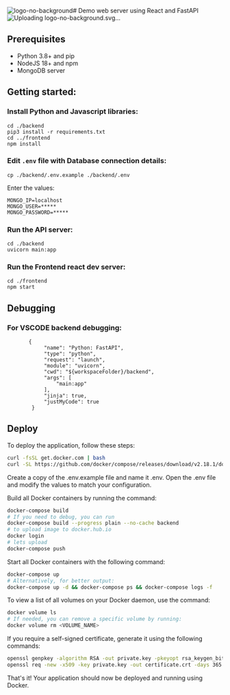 ![logo-no-background](https://github.com/hozohar1/workshop-react-web.iml/assets/116975069/dd0916d3-0917-4700-b9d9-a6b9efdfde20)# Demo web server using React and FastAPI
![Uploading <svg xmlns="http://www.w3.org/2000/svg" version="1.1" xmlns:xlink="http://www.w3.org/1999/xlink" xmlns:svgjs="http://svgjs.dev/svgjs" width="1000" height="1125" viewBox="0 0 1000 1125"><g transform="matrix(1,0,0,1,0,0)"><svg viewBox="0 0 320 360" data-background-color="#ffffff" preserveAspectRatio="xMidYMid meet" height="1125" width="1000" xmlns="http://www.w3.org/2000/svg" xmlns:xlink="http://www.w3.org/1999/xlink"><g id="tight-bounds" transform="matrix(1,0,0,1,0,0)"><svg viewBox="0 0 320 360" height="360" width="320"><mask id="8623cc6a-34a3-4f26-99d2-bf8f5d95d5be"><g id="SvgjsG2791"><svg viewBox="0 0 320 360" height="360" width="320"><g><svg></svg></g><g><svg viewBox="0 0 320 360" height="360" width="320"><g><path xmlns="http://www.w3.org/2000/svg" d="M320 187.111c0-45.764-20.238-86.866-52.203-114.908-28.043-31.964-69.145-52.203-114.908-52.203-84.302 0-152.889 68.587-152.889 152.889 0 45.753 20.231 86.848 52.185 114.891 28.043 31.975 69.152 52.22 114.926 52.22 0.299 0 0.59-0.021 0.889-0.021 0.299 0 0.59 0.021 0.889 0.021 83.456 0 151.111-67.655 151.111-151.111 0-0.299-0.021-0.59-0.021-0.889 0-0.299 0.021-0.59 0.021-0.889zM59.833 263.097c-15.093-21.255-24.071-47.143-24.256-75.097 0.48-72.928 59.492-131.943 132.423-132.423 27.954 0.185 53.845 9.163 75.097 24.256 24.366 23.627 39.57 56.64 39.57 93.056 0 71.559-58.219 129.778-129.778 129.778-36.416 0-69.429-15.204-93.056-39.57zM3.556 172.889c0-82.343 66.99-149.333 149.333-149.333 35.051 0 67.292 12.167 92.8 32.462-22.98-13.824-49.863-21.796-78.578-21.796-84.302 0-152.889 68.587-152.889 152.889 0 28.708 7.968 55.584 21.785 78.56-20.288-25.5-32.452-57.739-32.451-92.782zM167.111 318.667c-35.84 0-68.363-14.418-92.107-37.743 21.952 15.89 48.864 25.298 77.885 25.298 73.522 0 133.333-59.812 133.333-133.333 0-29.02-9.408-55.932-25.298-77.885 23.324 23.744 37.742 56.267 37.743 92.107 0 72.54-59.015 131.556-131.556 131.556z" fill="white" fill-rule="nonzero" stroke="none" stroke-width="1" stroke-linecap="butt" stroke-linejoin="miter" stroke-miterlimit="10" stroke-dasharray="" stroke-dashoffset="0" font-family="none" font-weight="none" font-size="none" text-anchor="none" style="mix-blend-mode: normal"></path></g><g transform="matrix(1,0,0,1,77.51065859309824,99)"><svg viewBox="0 0 164.97868281380352 162" height="162" width="164.97868281380352"><g><svg viewBox="0 0 164.97868281380352 162" height="162" width="164.97868281380352"><g><svg viewBox="0 0 192 188.53344850076337" height="162" width="164.97868281380352"><g transform="matrix(1,0,0,1,0,116.52123476030535)"><svg viewBox="0 0 192 72.01221374045801" height="72.01221374045801" width="192"><g id="SvgjsG2790"><svg viewBox="0 0 192 72.01221374045801" height="72.01221374045801" width="192" id="SvgjsSvg2789"><g><svg viewBox="0 0 192 72.01221374045801" height="72.01221374045801" width="192"><g transform="matrix(1,0,0,1,0,0)"><svg width="192" viewBox="4.150000095367432 -36.54999923706055 98.23999786376953 36.849998474121094" height="72.01221374045801" data-palette-color="url(#71d468d9-8dc7-4558-bb7b-621ce31f5d16)"></svg></g></svg></g></svg></g></svg></g><g transform="matrix(1,0,0,1,40.11259011754183,0)"><svg viewBox="0 0 111.77481976491634 99.52087938931298" height="99.52087938931298" width="111.77481976491634"><g><svg xmlns="http://www.w3.org/2000/svg" xmlns:xlink="http://www.w3.org/1999/xlink" version="1.1" x="0" y="0" viewBox="8.772000312805176 11.081902503967285 83.64291381835938 74.47309112548828" enable-background="new 0 0 100 100" xml:space="preserve" height="99.52087938931298" width="111.77481976491634" class="icon-icon-0" data-fill-palette-color="accent" id="SvgjsSvg2788"></svg></g></svg></g><g></g></svg></g></svg></g></svg></g></svg></g><defs><mask></mask></defs><mask><g id="SvgjsG2787"><svg viewBox="0 0 320 360" height="360" width="320"><g><svg></svg></g><g><svg viewBox="0 0 320 360" height="360" width="320"><g></g><g transform="matrix(1,0,0,1,77.51065859309824,99)"><svg viewBox="0 0 164.97868281380352 162" height="162" width="164.97868281380352"><g><svg viewBox="0 0 164.97868281380352 162" height="162" width="164.97868281380352"><g><svg viewBox="0 0 192 188.53344850076337" height="162" width="164.97868281380352"><g transform="matrix(1,0,0,1,0,116.52123476030535)"><svg viewBox="0 0 192 72.01221374045801" height="72.01221374045801" width="192"><g id="SvgjsG2786"><svg viewBox="0 0 192 72.01221374045801" height="72.01221374045801" width="192" id="SvgjsSvg2785"><g><svg viewBox="0 0 192 72.01221374045801" height="72.01221374045801" width="192"><g transform="matrix(1,0,0,1,0,0)"><svg width="192" viewBox="4.150000095367432 -36.54999923706055 98.23999786376953 36.849998474121094" height="72.01221374045801" data-palette-color="url(#71d468d9-8dc7-4558-bb7b-621ce31f5d16)"></svg></g></svg></g></svg></g></svg></g><g transform="matrix(1,0,0,1,40.11259011754183,0)"><svg viewBox="0 0 111.77481976491634 99.52087938931298" height="99.52087938931298" width="111.77481976491634"><g><svg xmlns="http://www.w3.org/2000/svg" xmlns:xlink="http://www.w3.org/1999/xlink" version="1.1" x="0" y="0" viewBox="8.772000312805176 11.081902503967285 83.64291381835938 74.47309112548828" enable-background="new 0 0 100 100" xml:space="preserve" height="99.52087938931298" width="111.77481976491634" class="icon-icon-0" data-fill-palette-color="accent" id="SvgjsSvg2783"></svg></g></svg></g><g></g></svg></g></svg></g></svg></g></svg></g><defs><mask></mask></defs></svg></g></mask><mask><g id="SvgjsG2782"><svg viewBox="0 0 320 360" height="360" width="320"><g><svg></svg></g><g><svg viewBox="0 0 320 360" height="360" width="320"><g></g><g transform="matrix(1,0,0,1,77.51065859309824,99)"><svg viewBox="0 0 164.97868281380352 162" height="162" width="164.97868281380352"><g><svg viewBox="0 0 164.97868281380352 162" height="162" width="164.97868281380352"><g><svg viewBox="0 0 192 188.53344850076337" height="162" width="164.97868281380352"><g transform="matrix(1,0,0,1,0,116.52123476030535)"><svg viewBox="0 0 192 72.01221374045801" height="72.01221374045801" width="192"><g id="SvgjsG2781"><svg viewBox="0 0 192 72.01221374045801" height="72.01221374045801" width="192" id="SvgjsSvg2780"><g><svg viewBox="0 0 192 72.01221374045801" height="72.01221374045801" width="192"><g transform="matrix(1,0,0,1,0,0)"><svg width="192" viewBox="4.150000095367432 -36.54999923706055 98.23999786376953 36.849998474121094" height="72.01221374045801" data-palette-color="url(#71d468d9-8dc7-4558-bb7b-621ce31f5d16)"></svg></g></svg></g></svg></g></svg></g><g transform="matrix(1,0,0,1,40.11259011754183,0)"><svg viewBox="0 0 111.77481976491634 99.52087938931298" height="99.52087938931298" width="111.77481976491634"><g><svg xmlns="http://www.w3.org/2000/svg" xmlns:xlink="http://www.w3.org/1999/xlink" version="1.1" x="0" y="0" viewBox="8.772000312805176 11.081902503967285 83.64291381835938 74.47309112548828" enable-background="new 0 0 100 100" xml:space="preserve" height="99.52087938931298" width="111.77481976491634" class="icon-icon-0" data-fill-palette-color="accent" id="SvgjsSvg2779"></svg></g></svg></g><g></g></svg></g></svg></g></svg></g></svg></g><defs><mask></mask></defs><mask><g id="SvgjsG2778"><svg viewBox="0 0 320 360" height="360" width="320"><g><svg></svg></g><g><svg viewBox="0 0 320 360" height="360" width="320"><g></g><g transform="matrix(1,0,0,1,77.51065859309824,99)"><svg viewBox="0 0 164.97868281380352 162" height="162" width="164.97868281380352"><g><svg viewBox="0 0 164.97868281380352 162" height="162" width="164.97868281380352"><g><svg viewBox="0 0 192 188.53344850076337" height="162" width="164.97868281380352"><g transform="matrix(1,0,0,1,0,116.52123476030535)"><svg viewBox="0 0 192 72.01221374045801" height="72.01221374045801" width="192"><g id="SvgjsG2777"><svg viewBox="0 0 192 72.01221374045801" height="72.01221374045801" width="192" id="SvgjsSvg2776"><g><svg viewBox="0 0 192 72.01221374045801" height="72.01221374045801" width="192"><g transform="matrix(1,0,0,1,0,0)"><svg width="192" viewBox="4.150000095367432 -36.54999923706055 98.23999786376953 36.849998474121094" height="72.01221374045801" data-palette-color="url(#71d468d9-8dc7-4558-bb7b-621ce31f5d16)"></svg></g></svg></g></svg></g></svg></g><g transform="matrix(1,0,0,1,40.11259011754183,0)"><svg viewBox="0 0 111.77481976491634 99.52087938931298" height="99.52087938931298" width="111.77481976491634"><g><svg xmlns="http://www.w3.org/2000/svg" xmlns:xlink="http://www.w3.org/1999/xlink" version="1.1" x="0" y="0" viewBox="8.772000312805176 11.081902503967285 83.64291381835938 74.47309112548828" enable-background="new 0 0 100 100" xml:space="preserve" height="99.52087938931298" width="111.77481976491634" class="icon-icon-0" data-fill-palette-color="accent" id="SvgjsSvg2775"></svg></g></svg></g><g></g></svg></g></svg></g></svg></g></svg></g><defs><mask></mask></defs></svg></g></mask></svg></g></mask></svg></g></mask><mask id="3c2aa6be-e01f-48f1-8e80-250bc806a55e"><g id="SvgjsG2774"><svg viewBox="0 0 320 360" height="360" width="320"><g><svg></svg></g><g><svg viewBox="0 0 320 360" height="360" width="320"><g></g><g transform="matrix(1,0,0,1,77.51065859309824,99)"><svg viewBox="0 0 164.97868281380352 162" height="162" width="164.97868281380352"><g><svg viewBox="0 0 164.97868281380352 162" height="162" width="164.97868281380352"><g><svg viewBox="0 0 192 188.53344850076337" height="162" width="164.97868281380352"><g transform="matrix(1,0,0,1,0,116.52123476030535)"><svg viewBox="0 0 192 72.01221374045801" height="72.01221374045801" width="192"><g id="SvgjsG2773"><svg viewBox="0 0 192 72.01221374045801" height="72.01221374045801" width="192" id="SvgjsSvg2772"><g><svg viewBox="0 0 192 72.01221374045801" height="72.01221374045801" width="192"><g transform="matrix(1,0,0,1,0,0)"><svg width="192" viewBox="4.150000095367432 -36.54999923706055 98.23999786376953 36.849998474121094" height="72.01221374045801" data-palette-color="url(#71d468d9-8dc7-4558-bb7b-621ce31f5d16)"></svg></g></svg></g></svg></g></svg></g><g transform="matrix(1,0,0,1,40.11259011754183,0)"><svg viewBox="0 0 111.77481976491634 99.52087938931298" height="99.52087938931298" width="111.77481976491634"><g><svg xmlns="http://www.w3.org/2000/svg" xmlns:xlink="http://www.w3.org/1999/xlink" version="1.1" x="0" y="0" viewBox="8.772000312805176 11.081902503967285 83.64291381835938 74.47309112548828" enable-background="new 0 0 100 100" xml:space="preserve" height="99.52087938931298" width="111.77481976491634" class="icon-icon-0" data-fill-palette-color="accent" id="SvgjsSvg2771"><path d="M89.474 50.384c-0.271-0.4-0.51-0.771-0.71-1.101-1.37-2.26-2.72-4.21-4.28-6.47-1.03-1.49-2.189-3.17-3.56-5.22l0.84-1.58c1.55-2.92 0.42-6.561-2.5-8.1-2.92-1.551-6.55-0.431-8.101 2.489l-0.67 1.261c-0.437-0.08-0.854-0.149-1.243-0.199 0.33-1.256 0.822-2.405 1.333-3.595 0.825-1.892 1.678-3.854 1.796-6.274 0.226-4.571-2.204-9.325-7.237-10.315-0.462-0.1-0.958-0.162-1.468-0.188-0.511-0.023-1.006-0.006-1.474 0.044-5.092 0.503-7.964 4.995-8.192 9.576-0.108 2.432 0.55 4.464 1.176 6.421 0.421 1.302 0.816 2.555 1.008 3.912-1.901 0.421-5.403 1.344-8.658 2.968-2.91 1.46-4.75 6.08-6.31 10.85l-0.21 0.65c-0.23 0.7-0.45 1.31-0.641 1.87-1.18 3.39-1.72 4.939-0.329 7.93 1.729 3.7 6.869 8.95 7.119 9.21 1.41 1.34 2.771 2.58 4.061 3.561v0.01l-1.3 2.46c-0.011 0.01-0.011 0.02-0.011 0.02-0.02 0.04-0.029 0.07-0.05 0.11 0 0.01-0.01 0.02-0.01 0.04-0.03 0.08-0.05 0.17-0.06 0.26l-1.391 11.57v0.001H8.772v3h40.429c0.12 0 0.234-0.018 0.347-0.044 0.242-0.021 0.482-0.099 0.677-0.268l10.02-8.729c0.13-0.11 0.23-0.25 0.301-0.39l9.25-17.48c2.14 0.66 14.71 4.18 17.01 4.18 2.069 0 3.899-0.59 4.88-2.43C93.674 56.684 91.144 52.894 89.474 50.384zM89.044 58.983c-0.94 1.74-5.96 0.32-8.381-0.359-0.409-0.12-0.79-0.23-1.13-0.32-3.35-0.89-6.109-1.68-8.319-2.351-0.87-0.27-1.66-0.52-2.37-0.739-1.15-0.37-2.09-0.69-2.851-0.95-1.479-0.51-2.77-1.1-3.79-1.7-0.859-0.51-1.529-1.03-1.949-1.53-0.19-0.22-0.341-0.439-0.431-0.649-0.14-0.32-0.13-0.59 0.011-0.91 0.47-1.03 1.029-1.33 1.409-1.47 0.21-0.08 0.44-0.12 0.69-0.141 0.74-0.069 1.62 0.101 2.55 0.4 1.44 0.45 2.98 1.2 4.271 1.82 0.8 0.39 1.55 0.75 2.25 1.05 0.17 0.069 0.34 0.14 0.5 0.2 0.6 0.229 1.21 0.449 1.81 0.659 3.271 1.141 6.31 2.021 6.46 2.061 0.79 0.22 1.62-0.24 1.85-1.03 0.23-0.8-0.229-1.63-1.029-1.859-0.021 0-0.65-0.181-1.641-0.49-1.09-0.33-2.619-0.82-4.22-1.38l1.521-2.851v-0.01l3.08-5.83c1 1.48 1.869 2.75 2.68 3.92 1.6 2.3 2.859 4.13 4.18 6.32 0.22 0.359 0.49 0.77 0.78 1.2C88.334 54.073 90.184 56.854 89.044 58.983zM69.7 38.4c3.438 0.406 5.44 2.23 6.311 3.258l-0.396 0.748c-1.084-1.145-3.123-2.744-6.343-3.195L69.7 38.4zM68.767 40.163c3.412 0.368 5.433 2.127 6.35 3.179l-0.383 0.722v0.01l-2.32 4.391c-0.68-0.261-1.489-0.66-2.35-1.08-1.29-0.63-2.71-1.311-4.16-1.811L68.767 40.163zM73.154 31.823l0.021 0.011 0.149-0.28c0.92-1.74 3.07-2.4 4.8-1.48 1.73 0.91 2.4 3.07 1.48 4.801l-0.31 0.6h-0.011l-0.31 0.59-0.28 0.53-0.149 0.28-0.761 1.43-0.319 0.61-0.73 1.38-0.225 0.423c-1.05-1.135-3.08-2.774-6.31-3.259l0.044-0.084h-0.01l0.101-0.2 1.189-2.25 0.72-1.37 0.721-1.37L73.154 31.823zM56.96 20.855c0.159-3.381 2.292-6.965 6.574-6.761 4.282 0.205 6.052 3.976 5.893 7.357-0.09 1.881-0.804 3.494-1.551 5.205-0.678 1.572-1.396 3.326-1.744 5.417-0.011 0.021-0.028 0.037-0.038 0.06-0.03 0.09-0.061 0.189-0.08 0.29-0.03 0.14-0.03 0.279-0.021 0.42v0.01c0.061 0.64 0.54 1.2 1.221 1.32 0.31 0.06 0.699 0.12 1.149 0.18 0.061 0.01 0.13 0.021 0.19 0.03 0.149 0.02 0.3 0.05 0.47 0.069l-0.189 0.36-5.36 10.14c-1.13-0.17-2.23-0.14-3.25 0.23-1.38 0.5-2.43 1.53-3.12 3.05-0.49 1.08-0.5 2.24-0.03 3.33 0.351 0.83 0.95 1.57 1.71 2.24l-2.38 4.49c-2.27-3-5.71-8.15-5.75-8.21-0.17-0.25-0.39-0.431-0.64-0.53-0.45-0.21-1-0.18-1.44 0.12-0.689 0.46-0.88 1.39-0.42 2.08 0.17 0.25 4.181 6.239 6.45 9.13l0.12 0.149c0.05 0.061 0.1 0.12 0.14 0.181 0.66 0.84 1.19 1.569 1.59 2.22 0.92 1.5 1.12 2.55 0.36 3.42-0.26 0.3-0.479 0.34-0.67 0.35-0.03 0.011-0.05 0.011-0.07 0.011-0.39 0-0.87-0.16-1.39-0.431-0.63-0.33-1.33-0.83-2.04-1.38-1.22-0.979-2.45-2.14-3.37-3.02-0.05-0.05-5-5.101-6.51-8.33-0.851-1.84-0.69-2.43 0.439-5.69 0.2-0.56 0.42-1.189 0.66-1.899l0.221-0.67c0.71-2.19 2.6-8 4.789-9.091 3.11-1.55 6.561-2.43 8.23-2.789 0.62-0.131 0.99-0.19 1-0.19 0.82-0.14 1.37-0.92 1.24-1.73-0.021-0.124-0.062-0.239-0.109-0.35-0.157-2.071-0.713-3.854-1.233-5.467C57.425 24.416 56.871 22.737 56.96 20.855zM53.934 78.764l-2.46-1.3 0.61-5.061c0.3 0.05 0.609 0.12 0.93 0.21 0.01 0 0.02 0.011 0.04 0.011 0.62 0.17 1.31 0.449 2.09 0.869 0.8 0.421 1.42 0.83 1.91 1.25 0.01 0.011 0.02 0.021 0.03 0.021 0.25 0.21 0.479 0.43 0.689 0.66L53.934 78.764zM59.224 73.403c-0.19-0.18-0.38-0.35-0.59-0.52-0.63-0.54-1.391-1.05-2.34-1.55-0.95-0.5-1.801-0.851-2.601-1.061-0.25-0.08-0.5-0.14-0.75-0.2l0.351-0.659c0.96 0.51 1.89 0.8 2.79 0.8 0.069 0 0.13-0.011 0.189-0.011 1.08-0.05 2.05-0.529 2.79-1.38 2.48-2.83 0.71-6.04-1.02-8.39l2.76-5.21c1.359 0.79 2.87 1.41 4.21 1.87 0.75 0.26 1.55 0.53 2.41 0.8L59.224 73.403z" fill="white"></path></svg></g></svg></g><g></g></svg></g></svg></g></svg></g></svg></g><defs><mask></mask></defs><mask><g id="SvgjsG2770"><svg viewBox="0 0 320 360" height="360" width="320"><g><svg></svg></g><g><svg viewBox="0 0 320 360" height="360" width="320"><g></g><g transform="matrix(1,0,0,1,77.51065859309824,99)"><svg viewBox="0 0 164.97868281380352 162" height="162" width="164.97868281380352"><g><svg viewBox="0 0 164.97868281380352 162" height="162" width="164.97868281380352"><g><svg viewBox="0 0 192 188.53344850076337" height="162" width="164.97868281380352"><g transform="matrix(1,0,0,1,0,116.52123476030535)"><svg viewBox="0 0 192 72.01221374045801" height="72.01221374045801" width="192"><g id="SvgjsG2769"><svg viewBox="0 0 192 72.01221374045801" height="72.01221374045801" width="192" id="SvgjsSvg2768"><g><svg viewBox="0 0 192 72.01221374045801" height="72.01221374045801" width="192"><g transform="matrix(1,0,0,1,0,0)"><svg width="192" viewBox="4.150000095367432 -36.54999923706055 98.23999786376953 36.849998474121094" height="72.01221374045801" data-palette-color="url(#71d468d9-8dc7-4558-bb7b-621ce31f5d16)"></svg></g></svg></g></svg></g></svg></g><g transform="matrix(1,0,0,1,40.11259011754183,0)"><svg viewBox="0 0 111.77481976491634 99.52087938931298" height="99.52087938931298" width="111.77481976491634"><g><svg xmlns="http://www.w3.org/2000/svg" xmlns:xlink="http://www.w3.org/1999/xlink" version="1.1" x="0" y="0" viewBox="8.772000312805176 11.081902503967285 83.64291381835938 74.47309112548828" enable-background="new 0 0 100 100" xml:space="preserve" height="99.52087938931298" width="111.77481976491634" class="icon-icon-0" data-fill-palette-color="accent" id="SvgjsSvg2766"></svg></g></svg></g><g></g></svg></g></svg></g></svg></g></svg></g><defs><mask></mask></defs></svg></g></mask></svg></g></mask><mask id="57767605-f822-4683-9271-f29800aa9006"><g id="SvgjsG2765"><svg viewBox="0 0 320 360" height="360" width="320"><g><svg></svg></g><g><svg viewBox="0 0 320 360" height="360" width="320"><g></g><g transform="matrix(1,0,0,1,77.51065859309824,99)"><svg viewBox="0 0 164.97868281380352 162" height="162" width="164.97868281380352"><g><svg viewBox="0 0 164.97868281380352 162" height="162" width="164.97868281380352"><g><svg viewBox="0 0 192 188.53344850076337" height="162" width="164.97868281380352"><g transform="matrix(1,0,0,1,0,116.52123476030535)"><svg viewBox="0 0 192 72.01221374045801" height="72.01221374045801" width="192"><g id="SvgjsG2764"><svg viewBox="0 0 192 72.01221374045801" height="72.01221374045801" width="192" id="SvgjsSvg2763"><g><svg viewBox="0 0 192 72.01221374045801" height="72.01221374045801" width="192"><g transform="matrix(1,0,0,1,0,0)"><svg width="192" viewBox="4.150000095367432 -36.54999923706055 98.23999786376953 36.849998474121094" height="72.01221374045801" data-palette-color="url(#71d468d9-8dc7-4558-bb7b-621ce31f5d16)"><path d="M13.9 0L5.05 0Q4.65 0 4.4-0.25 4.15-0.5 4.15-0.85L4.15-0.85 4.15-35.7Q4.15-36.05 4.4-36.3 4.65-36.55 5.05-36.55L5.05-36.55 13.9-36.55Q16.65-36.55 18.88-35.52 21.1-34.5 22.4-32.25 23.7-30 23.7-26.25L23.7-26.25 23.7-10.3Q23.7-6.55 22.4-4.3 21.1-2.05 18.88-1.03 16.65 0 13.9 0L13.9 0ZM5.95-34.75L5.95-1.8 13.9-1.8Q17.65-1.8 19.78-3.88 21.9-5.95 21.9-10.3L21.9-10.3 21.9-26.25Q21.9-30.6 19.78-32.68 17.65-34.75 13.9-34.75L13.9-34.75 5.95-34.75ZM40.15 0.3L40.15 0.3Q37.2 0.3 34.92-0.85 32.65-2 31.35-4.03 30.05-6.05 30.05-8.8L30.05-8.8 30.05-15.05Q30.05-17.45 31.27-19.48 32.5-21.5 34.52-22.7 36.55-23.9 38.95-23.9L38.95-23.9Q41.3-23.9 43.32-22.73 45.35-21.55 46.57-19.53 47.8-17.5 47.8-14.9L47.8-14.9Q47.8-13.1 47.2-12.3 46.6-11.5 45.67-11.33 44.75-11.15 43.65-11.15L43.65-11.15 31.8-11.15 31.8-8.8Q31.8-5.4 34.2-3.43 36.6-1.45 40.25-1.45L40.25-1.45Q42.35-1.45 43.45-1.98 44.55-2.5 45.12-3 45.7-3.5 46.15-3.5L46.15-3.5Q46.4-3.5 46.6-3.35 46.8-3.2 46.92-3 47.05-2.8 47.05-2.6L47.05-2.6Q47.05-2.15 46.22-1.45 45.4-0.75 43.85-0.23 42.3 0.3 40.15 0.3ZM31.8-15.05L31.8-12.9 43.05-12.9Q44.9-12.9 45.47-13.25 46.05-13.6 46.05-14.75L46.05-14.75Q46.05-16.55 45.17-18.25 44.3-19.95 42.7-21.05 41.1-22.15 38.95-22.15L38.95-22.15Q36.95-22.15 35.32-21.15 33.7-20.15 32.75-18.55 31.8-16.95 31.8-15.05L31.8-15.05ZM54.8 0L54.8 0Q54.45 0 54.17-0.23 53.9-0.45 53.9-0.9L53.9-0.9 53.9-35.7Q53.9-36.2 54.17-36.38 54.45-36.55 54.8-36.55L54.8-36.55Q55.15-36.55 55.45-36.2 55.75-35.85 56-35.43 56.25-35 56.35-34.75L56.35-34.75 66.05-15.65 75.8-34.75Q75.95-35 76.17-35.43 76.4-35.85 76.72-36.2 77.05-36.55 77.34-36.55L77.34-36.55Q77.75-36.55 78-36.38 78.25-36.2 78.25-35.7L78.25-35.7 78.25-0.9Q78.25-0.45 77.97-0.23 77.7 0 77.34 0L77.34 0Q77 0 76.72-0.23 76.45-0.45 76.45-0.9L76.45-0.9 76.45-32.15 67-13.95Q66.75-13.45 66.52-13.23 66.3-13 66.05-13L66.05-13Q65.84-13 65.59-13.23 65.34-13.45 65.09-13.95L65.09-13.95 55.7-32.15 55.7-0.9Q55.7-0.45 55.42-0.23 55.15 0 54.8 0ZM94.74 0.3L94.74 0.3Q91.79 0.3 89.52-0.85 87.24-2 85.94-4.03 84.64-6.05 84.64-8.8L84.64-8.8 84.64-15.05Q84.64-17.45 85.87-19.48 87.09-21.5 89.12-22.7 91.14-23.9 93.54-23.9L93.54-23.9Q95.89-23.9 97.92-22.73 99.94-21.55 101.17-19.53 102.39-17.5 102.39-14.9L102.39-14.9Q102.39-13.1 101.79-12.3 101.19-11.5 100.27-11.33 99.34-11.15 98.24-11.15L98.24-11.15 86.39-11.15 86.39-8.8Q86.39-5.4 88.79-3.43 91.19-1.45 94.84-1.45L94.84-1.45Q96.94-1.45 98.04-1.98 99.14-2.5 99.72-3 100.29-3.5 100.74-3.5L100.74-3.5Q100.99-3.5 101.19-3.35 101.39-3.2 101.52-3 101.64-2.8 101.64-2.6L101.64-2.6Q101.64-2.15 100.82-1.45 99.99-0.75 98.44-0.23 96.89 0.3 94.74 0.3ZM86.39-15.05L86.39-12.9 97.64-12.9Q99.49-12.9 100.07-13.25 100.64-13.6 100.64-14.75L100.64-14.75Q100.64-16.55 99.77-18.25 98.89-19.95 97.29-21.05 95.69-22.15 93.54-22.15L93.54-22.15Q91.54-22.15 89.92-21.15 88.29-20.15 87.34-18.55 86.39-16.95 86.39-15.05L86.39-15.05Z" opacity="1" transform="matrix(1,0,0,1,0,0)" fill="white" class="wordmark-text-0" id="SvgjsPath2762"></path></svg></g></svg></g></svg></g></svg></g><g transform="matrix(1,0,0,1,40.11259011754183,0)"><svg viewBox="0 0 111.77481976491634 99.52087938931298" height="99.52087938931298" width="111.77481976491634"><g><svg xmlns="http://www.w3.org/2000/svg" xmlns:xlink="http://www.w3.org/1999/xlink" version="1.1" x="0" y="0" viewBox="8.772000312805176 11.081902503967285 83.64291381835938 74.47309112548828" enable-background="new 0 0 100 100" xml:space="preserve" height="99.52087938931298" width="111.77481976491634" class="icon-icon-0" data-fill-palette-color="accent" id="SvgjsSvg2761"></svg></g></svg></g><g></g></svg></g></svg></g></svg></g></svg></g><defs><mask></mask></defs></svg></g></mask><g><svg></svg></g><g><svg viewBox="0 0 320 360" height="360" width="320"><g><path xmlns="http://www.w3.org/2000/svg" d="M320 187.111c0-45.764-20.238-86.866-52.203-114.908-28.043-31.964-69.145-52.203-114.908-52.203-84.302 0-152.889 68.587-152.889 152.889 0 45.753 20.231 86.848 52.185 114.891 28.043 31.975 69.152 52.22 114.926 52.22 0.299 0 0.59-0.021 0.889-0.021 0.299 0 0.59 0.021 0.889 0.021 83.456 0 151.111-67.655 151.111-151.111 0-0.299-0.021-0.59-0.021-0.889 0-0.299 0.021-0.59 0.021-0.889zM59.833 263.097c-15.093-21.255-24.071-47.143-24.256-75.097 0.48-72.928 59.492-131.943 132.423-132.423 27.954 0.185 53.845 9.163 75.097 24.256 24.366 23.627 39.57 56.64 39.57 93.056 0 71.559-58.219 129.778-129.778 129.778-36.416 0-69.429-15.204-93.056-39.57zM3.556 172.889c0-82.343 66.99-149.333 149.333-149.333 35.051 0 67.292 12.167 92.8 32.462-22.98-13.824-49.863-21.796-78.578-21.796-84.302 0-152.889 68.587-152.889 152.889 0 28.708 7.968 55.584 21.785 78.56-20.288-25.5-32.452-57.739-32.451-92.782zM167.111 318.667c-35.84 0-68.363-14.418-92.107-37.743 21.952 15.89 48.864 25.298 77.885 25.298 73.522 0 133.333-59.812 133.333-133.333 0-29.02-9.408-55.932-25.298-77.885 23.324 23.744 37.742 56.267 37.743 92.107 0 72.54-59.015 131.556-131.556 131.556z" fill="url(#da0f9713-a62c-4079-bc3e-23d0d90a88ed)" fill-rule="nonzero" stroke="none" stroke-width="1" stroke-linecap="butt" stroke-linejoin="miter" stroke-miterlimit="10" stroke-dasharray="" stroke-dashoffset="0" font-family="none" font-weight="none" font-size="none" text-anchor="none" style="mix-blend-mode: normal" data-fill-palette-color="tertiary"></path></g><g transform="matrix(1,0,0,1,77.51065859309824,99)"><svg viewBox="0 0 164.97868281380352 162" height="162" width="164.97868281380352"><g><svg viewBox="0 0 164.97868281380352 162" height="162" width="164.97868281380352"><g><svg viewBox="0 0 192 188.53344850076337" height="162" width="164.97868281380352"><g transform="matrix(1,0,0,1,0,116.52123476030535)"><svg viewBox="0 0 192 72.01221374045801" height="72.01221374045801" width="192"><g id="textblocktransform"><svg viewBox="0 0 192 72.01221374045801" height="72.01221374045801" width="192" id="textblock"><g><svg viewBox="0 0 192 72.01221374045801" height="72.01221374045801" width="192"><g transform="matrix(1,0,0,1,0,0)"><svg width="192" viewBox="4.150000095367432 -36.54999923706055 98.23999786376953 36.849998474121094" height="72.01221374045801" data-palette-color="url(#71d468d9-8dc7-4558-bb7b-621ce31f5d16)"></svg></g></svg></g></svg></g></svg></g><g transform="matrix(1,0,0,1,40.11259011754183,0)"><svg viewBox="0 0 111.77481976491634 99.52087938931298" height="99.52087938931298" width="111.77481976491634"><g><svg xmlns="http://www.w3.org/2000/svg" xmlns:xlink="http://www.w3.org/1999/xlink" version="1.1" x="0" y="0" viewBox="8.772000312805176 11.081902503967285 83.64291381835938 74.47309112548828" enable-background="new 0 0 100 100" xml:space="preserve" height="99.52087938931298" width="111.77481976491634" class="icon-icon-0" data-fill-palette-color="accent" id="icon-0"></svg></g></svg></g><g></g></svg></g></svg></g></svg></g></svg></g><defs><mask></mask></defs><linearGradient x1="0" x2="1" y1="0.5" y2="0.5" id="71d468d9-8dc7-4558-bb7b-621ce31f5d16"><stop stop-color="#ffa62e" offset="0"></stop><stop stop-color="#f71b3d" offset="1"></stop></linearGradient><rect width="320" height="360" fill="url(#71d468d9-8dc7-4558-bb7b-621ce31f5d16)" mask="url(&quot;#57767605-f822-4683-9271-f29800aa9006&quot;)" data-fill-palette-color="primary"></rect><linearGradient x1="0" x2="1" y1="0.5" y2="0.5" id="1b91c856-4f38-49db-a8ba-25c7844985d5"><stop stop-color="#ffa62e" offset="0"></stop><stop stop-color="#f71b3d" offset="1"></stop></linearGradient><rect width="320" height="360" fill="url(#1b91c856-4f38-49db-a8ba-25c7844985d5)" mask="url(&quot;#3c2aa6be-e01f-48f1-8e80-250bc806a55e&quot;)" data-fill-palette-color="accent"></rect><linearGradient x1="0" x2="1" y1="0.5" y2="0.5" id="da0f9713-a62c-4079-bc3e-23d0d90a88ed"><stop stop-color="#ffa62e" offset="0"></stop><stop stop-color="#f71b3d" offset="1"></stop></linearGradient><rect width="320" height="360" fill="url(#da0f9713-a62c-4079-bc3e-23d0d90a88ed)" mask="url(&quot;#8623cc6a-34a3-4f26-99d2-bf8f5d95d5be&quot;)" data-fill-palette-color="tertiary"></rect></svg><rect width="320" height="360" fill="none" stroke="none" visibility="hidden"></rect></g></svg></g></svg>logo-no-background.svg…]()


## Prerequisites

- Python 3.8+ and pip
- NodeJS 18+ and npm
- MongoDB server

## Getting started:

### Install Python and Javascript libraries:

```
cd ./backend
pip3 install -r requirements.txt
cd ../frontend
npm install
```

### Edit `.env` file with Database connection details:

```
cp ./backend/.env.example ./backend/.env
```

Enter the values:

```
MONGO_IP=localhost
MONGO_USER=*****
MONGO_PASSWORD=*****
```

### Run the API server:

```
cd ./backend
uvicorn main:app
```

### Run the Frontend react dev server:

```
cd ./frontend
npm start
```

## Debugging

### For VSCODE backend debugging:

```
       {
            "name": "Python: FastAPI",
            "type": "python",
            "request": "launch",
            "module": "uvicorn",
            "cwd": "${workspaceFolder}/backend",
            "args": [
                "main:app"
            ],
            "jinja": true,
            "justMyCode": true
        }
```

## Deploy

To deploy the application, follow these steps:

```bash
curl -fsSL get.docker.com | bash
curl -SL https://github.com/docker/compose/releases/download/v2.18.1/docker-compose-linux-x86_64 -o /usr/local/bin/docker-compose
```

Create a copy of the .env.example file and name it .env. Open the .env file and modify the values to match your configuration.

Build all Docker containers by running the command:

```bash
docker-compose build
# If you need to debug, you can run
docker-compose build --progress plain --no-cache backend
# to upload image to docker.hub.io
docker login
# lets upload
docker-compose push 
```

Start all Docker containers with the following command:

```bash
docker-compose up
# Alternatively, for better output:
docker-compose up -d && docker-compose ps && docker-compose logs -f
```

To view a list of all volumes on your Docker daemon, use the command:

```bash
docker volume ls
# If needed, you can remove a specific volume by running:
docker volume rm <VOLUME_NAME>
```

If you require a self-signed certificate, generate it using the following commands:

```bash
openssl genpkey -algorithm RSA -out private.key -pkeyopt rsa_keygen_bits:2048
openssl req -new -x509 -key private.key -out certificate.crt -days 365
```
That's it! Your application should now be deployed and running using Docker.
